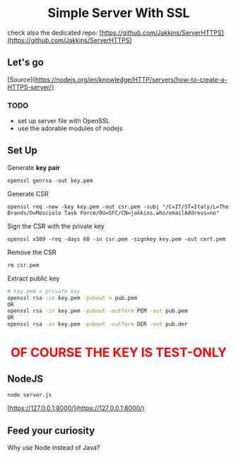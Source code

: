 <h1 align="center">Simple Server With SSL</h1>

check also the dedicated repo: [https://github.com/Jakkins/ServerHTTPS](https://github.com/Jakkins/ServerHTTPS)

## Let's go

[Source]{https://nodejs.org/en/knowledge/HTTP/servers/how-to-create-a-HTTPS-server/}

### TODO
- set up server file with OpenSSL
- use the adorable modules of nodejs

## Set Up

Generate **key pair**
```
openssl genrsa -out key.pem
```
Generate CSR
```
openssl req -new -key key.pem -out csr.pem -subj "/C=IT/ST=Italy/L=The Brands/O=Mosciolo Task Force/OU=SFC/CN=jakkins.who/emailAddress=no"
```
Sign the CSR with the private key
```
openssl x509 -req -days 60 -in csr.pem -signkey key.pem -out cert.pem
```
Remove the CSR
```
rm csr.pem
```
Extract public key
```bash
# key.pem = private key
openssl rsa -in key.pem -pubout > pub.pem
OR
openssl rsa -in key.pem -pubout -outform PEM -out pub.pem
OR
openssl rsa -in key.pem -pubout -outform DER -out pub.der
```

<h1 align="center" style="color:red;">OF COURSE THE KEY IS TEST-ONLY</h1>

## NodeJS

```
node server.js
```
[https://127.0.0.1:8000/](https://127.0.0.1:8000/)

## Feed your curiosity

Why use Node instead of Java?